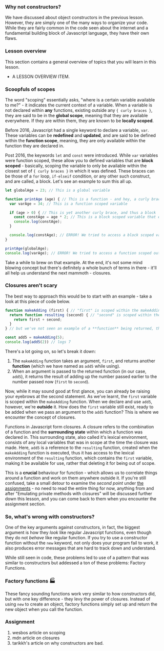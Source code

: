 ### Why not constructors?

We have discussed about object constructors in the previous lesson. However, they are simply one of the many ways to organize your code. While they are fairly common in the code seen about the internet and a fundamental building block of Javascript language, they have their own flaws.

### Lesson overview

This section contains a general overview of topics that you will learn in this lesson.

- A LESSON OVERVIEW ITEM.

### Scoopfuls of scopes

The word "scoping" essentially asks, "where is a certain variable available to me?" - it indicates the current context of a variable. When a variable is not declared within **any** functions, existing outside any `{ curly braces }`, they are said to be in the **global scope**, meaning that they are available everywhere. If they are within them, they are known to be **locally scoped**.

Before 2016, Javascript had a single keyword to declare a variable, `var`. These variables can be **redefined** and **updated**, and are said to be defined within the **function scope**, meaning, they are only available within the function they are declared in.

Post 2016, the keywords `let` and `const` were introduced. While `var` variables were function scoped, these allow you to defined variables that are **block scoped** - basically, scoping the variable to only be available within the closest set of `{ curly braces }` in which it was defined. These braces can be those of a `for` loop, `if-elseif` condition, or any other such construct, and are called, a block. Let's see an example to sum this all up.

~~~javascript
let globalAge = 23; // This is a global variable

function printAge (age) { // This is a function - and hey, a curly brace indicating a block
  var varAge = 34; // This is a function scoped variable

  if (age > 0) { // This is yet another curly brace, and thus a block
    const constAge = age * 2; // This is a block scoped variable that exists in it's closest outer block, the if's in this case
    console.log(constAge);
  }

  console.log(constAge); // ERROR! We tried to access a block scoped variable outside it's scope
}

printAge(globalAge);
console.log(varAge); // ERROR! We tried to access a function scoped outside the function it's defined in
~~~

Take a while to brew on that example. At the end, it's not some mind blowing concept but there's definitely a whole bunch of terms in there - it'll all help us understand the next mammoth - closures.

### Closures aren't scary

The best way to approach this would be to start with an example - take a look at this piece of code below.

~~~javascript
function makeAdding (first) { // "first" is scoped within the makeAdding function
  return function resulting (second) { // "second" is scoped within the resulting function
    return first + second;
  }
} // but we've not seen an example of a **function** being returned, thus far - how do we use it?

const add5 = makeAdding(5);
console.log(add5(2)) // logs 7
~~~

There's a lot going on, so let's break it down:

1. The `makeAdding` function takes an argument, `first`, and returns another **function** (which we have named as `add5` while using).
1. When an argument is passed to the returned function (in our case, `add5`), it returns the result of adding up the number passed earlier to the number passed now (`first` to `second`).

Now, while it may sound good at first glance, you can already be raising your eyebrows at the second statement. As we've learnt, the `first` variable is scoped within the `makeAdding` function. When we declare and use `add5`, however, we're **outside** it. How does the `first` variable still exist, ready to be added when we pass an argument to the `add5` function? This is where we encounter the concept of closures.

Functions in Javascript form closures. A closure refers to the combination of a function and the **surrounding state** within which a function was declared in. This surrounding state, also called it's lexical environment, consists of any local variables that was in scope at the time the closure was made. Here, `add5` is a reference to the `resulting` function, created when the `makeAdding` function is executed, thus it has access to the lexical environment of the `resulting` function, which contains the `first` variable, making it be available for use, rather that deleting it for being out of scope.

This is a **crucial** behaviour for function - which allows us to correlate things around a function and work on them anywhere outside it. If you're still confused, take a small detour to examine the *second point* under [the assignments](#assignment) - no need to read the entire thing for now, anything from and after "Emulating private methods with closures" will be discussed further down this lesson, and you can come back to them when you encounter the assignment section.

### So, what's wrong with constructors?

One of the key arguments against constructors, in fact, the biggest argument is how they *look* like regular Javascript functions, even though they do not *behave* like regular function. If you try to use a constructor function without the `new` keyword, not only does your program fail to work, it also produces error messages that are hard to track down and understand. 

While still seen in code, these problems led to use of a pattern that was similar to constructors but addessed a ton of these problems: Factory Functions.

### Factory functions 🏭

These fancy sounding functions work very similar to how constructors did, but with one key difference - they levy the power of closures. Instead of using `new` to create an object, factory functions simply set up and return the new object when you call the function.

### Assignment

1. wesbos article on scoping
1. mdn article on closures
1. tarikkh's article on why constructors are bad.